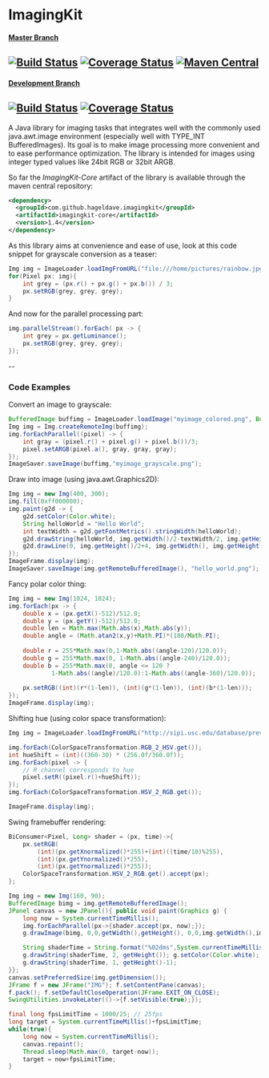 # ImagingKit
#### [Master Branch](https://github.com/hageldave/ImagingKit/tree/master)
[![Build Status](https://travis-ci.org/hageldave/ImagingKit.svg?branch=master)](https://travis-ci.org/hageldave/ImagingKit/branches)
[![Coverage Status](https://coveralls.io/repos/github/hageldave/ImagingKit/badge.svg?branch=master)](https://coveralls.io/github/hageldave/ImagingKit?branch=master)
[![Maven Central](https://img.shields.io/maven-central/v/com.github.hageldave.imagingkit/imagingkit-core.svg)](http://search.maven.org/#artifactdetails|com.github.hageldave.imagingkit|imagingkit-core|1.4|jar)
---
#### [Development Branch](https://github.com/hageldave/ImagingKit/tree/devel)
[![Build Status](https://travis-ci.org/hageldave/ImagingKit.svg?branch=devel)](https://travis-ci.org/hageldave/ImagingKit/branches)
[![Coverage Status](https://coveralls.io/repos/github/hageldave/ImagingKit/badge.svg?branch=devel)](https://coveralls.io/github/hageldave/ImagingKit?branch=devel)
---

A Java library for imaging tasks that integrates well with the commonly used java.awt.image environment (especially well with TYPE_INT BufferedImages). Its goal is to make image processing more convenient and to ease performance optimization. The library is intended for images using integer typed values like 24bit RGB or 32bit ARGB. 

So far the *ImagingKit-Core* artifact of the library is available through the maven central repository:
```xml
<dependency>
  <groupId>com.github.hageldave.imagingkit</groupId>
  <artifactId>imagingkit-core</artifactId>
  <version>1.4</version>
</dependency>
```

As this library aims at convenience and ease of use, look at this code snippet for grayscale conversion as a teaser:
```java
Img img = ImageLoader.loadImgFromURL("file:///home/pictures/rainbow.jpg");
for(Pixel px: img){
    int grey = (px.r() + px.g() + px.b()) / 3;
    px.setRGB(grey, grey, grey);
}
```
And now for the parallel processing part:
```java
img.parallelStream().forEach( px -> {
    int grey = px.getLuminance();
    px.setRGB(grey, grey, grey);
});
```


--
### Code Examples
Convert an image to grayscale:
```java
BufferedImage buffimg = ImageLoader.loadImage("myimage_colored.png", BufferedImage.TYPE_INT_ARGB);
Img img = Img.createRemoteImg(buffimg);
img.forEachParallel((pixel) -> {
	int gray = (pixel.r() + pixel.g() + pixel.b())/3;
	pixel.setARGB(pixel.a(), gray, gray, gray);
});
ImageSaver.saveImage(buffimg,"myimage_grayscale.png");
```
Draw into image (using java.awt.Graphics2D):
```java
Img img = new Img(400, 300);
img.fill(0xff000000);
img.paint(g2d -> {
	g2d.setColor(Color.white);
	String helloWorld = "Hello World";
	int textWidth = g2d.getFontMetrics().stringWidth(helloWorld);
	g2d.drawString(helloWorld, img.getWidth()/2-textWidth/2, img.getHeight()/2);
	g2d.drawLine(0, img.getHeight()/2+4, img.getWidth(), img.getHeight()/2+4);
});
ImageFrame.display(img);
ImageSaver.saveImage(img.getRemoteBufferedImage(), "hello_world.png");
```
Fancy polar color thing:
```java
Img img = new Img(1024, 1024);
img.forEach(px -> {
	double x = (px.getX()-512)/512.0;
	double y = (px.getY()-512)/512.0;
	double len = Math.max(Math.abs(x),Math.abs(y));
	double angle = (Math.atan2(x,y)+Math.PI)*(180/Math.PI);
	
	double r = 255*Math.max(0,1-Math.abs((angle-120)/120.0));
	double g = 255*Math.max(0, 1-Math.abs((angle-240)/120.0));
	double b = 255*Math.max(0, angle <= 120 ? 
			1-Math.abs((angle)/120.0):1-Math.abs((angle-360)/120.0));
	
	px.setRGB((int)(r*(1-len)), (int)(g*(1-len)), (int)(b*(1-len)));
});
ImageFrame.display(img);
```
Shifting hue (using color space transformation):
```java
Img img = ImageLoader.loadImgFromURL("http://sipi.usc.edu/database/preview/misc/4.2.04.png");

img.forEach(ColorSpaceTransformation.RGB_2_HSV.get());
int hueShift = (int)((360-30) * (256.0f/360.0f));
img.forEach(pixel -> {
	// R channel corresponds to hue
	pixel.setR((pixel.r()+hueShift));
});
img.forEach(ColorSpaceTransformation.HSV_2_RGB.get());

ImageFrame.display(img);
```
Swing framebuffer rendering:
```java
BiConsumer<Pixel, Long> shader = (px, time)->{
	px.setRGB(
		(int)(px.getXnormalized()*255)+(int)((time/10)%255), 
		(int)(px.getYnormalized()*255), 
		(int)(px.getYnormalized()*255));		
	ColorSpaceTransformation.HSV_2_RGB.get().accept(px);
};

Img img = new Img(160, 90); 
BufferedImage bimg = img.getRemoteBufferedImage();
JPanel canvas = new JPanel(){ public void paint(Graphics g) { 
	long now = System.currentTimeMillis();
	img.forEachParallel(px->{shader.accept(px, now);});
	g.drawImage(bimg, 0,0,getWidth(),getHeight(), 0,0,img.getWidth(),img.getHeight(), null);

	String shaderTime = String.format("%02dms",System.currentTimeMillis()-now);
	g.drawString(shaderTime, 2, getHeight()); g.setColor(Color.white);
	g.drawString(shaderTime, 1, getHeight()-1);
}};
canvas.setPreferredSize(img.getDimension());
JFrame f = new JFrame("IMG"); f.setContentPane(canvas); 
f.pack(); f.setDefaultCloseOperation(JFrame.EXIT_ON_CLOSE);
SwingUtilities.invokeLater(()->{f.setVisible(true);});

final long fpsLimitTime = 1000/25; // 25fps
long target = System.currentTimeMillis()+fpsLimitTime;
while(true){
	long now = System.currentTimeMillis();
	canvas.repaint();
	Thread.sleep(Math.max(0, target-now));
	target = now+fpsLimitTime;
}
```
